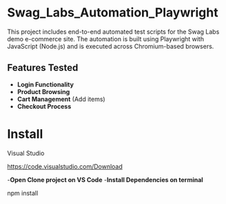 # Swag_Labs_Automation_Playwright
This project includes end-to-end automated test scripts for the Swag Labs demo e-commerce site. The automation is built using Playwright with JavaScript (Node.js) and is executed across Chromium-based browsers.
## **Features Tested**
- **Login Functionality**
- **Product Browsing**  
- **Cart Management** (Add items)  
- **Checkout Process** 
# Install
Visual Studio

https://code.visualstudio.com/Download

-**Open Clone project on VS Code**
-**Install Dependencies on terminal**

  npm install
